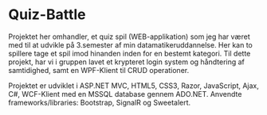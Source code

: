 # Quiz-Battle

Projektet her omhandler, et quiz spil (WEB-applikation) som jeg har været med til at udvikle på 3.semester af min datamatikeruddannelse.
Her kan to spillere tage et spil imod hinanden inden for en bestemt kategori. Til dette projekt, har vi i gruppen lavet et krypteret login system og håndtering af samtidighed, samt en WPF-Klient til CRUD operationer.

Projektet er udviklet i ASP.NET MVC, HTML5, CSS3, Razor, JavaScript, Ajax, C#, WCF-Klient med en MSSQL database gennem ADO.NET. 
Anvendte frameworks/libraries: Bootstrap, SignalR og Sweetalert.
